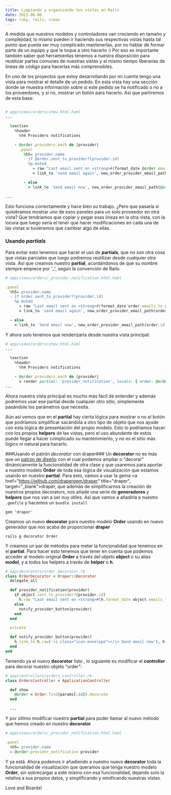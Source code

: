 ```yaml
---
title: Limpiando y organizando tus vistas en Rails
date: 2013-06-06
tags: ruby, rails, views
---
```


A medida que nuestros modelos y controladores van creciendo en tamaño y complejidad, lo mismo pueden ir haciendo sus respectivas vistas hasta tal punto que pueda ser muy complicado mantenerlas, por no hablar de formar parte de un equipo y que le toque a otro hacerlo :)
Por eso es importante también saber qué herramientas tenemos a nuestra disposición para reutilizar partes comunes de nuestras vistas y al mismo tiempo liberarlas de lineas de código para hacerlas más comprensibles.

<!--more-->

En uno de los proyectos que estoy desarrollando por mi cuenta tengo una vista para mostrar el detalle de un pedido. En esta vista hay una sección donde se muestra información sobre si este pedido se ha notificado o no a los proveedores, y si no, mostrar un botón para hacerlo. Así que partiremos de esta base:

``` ruby

# app/views/orders/show.html.haml
...

  %section
    %header
      %h4 Providers notifications

    - @order.providers.each do |provider|
      .panel
        %h5= provider.name
        - if @order.sent_to_provider?(provider.id)
          %p.muted
            = raw "Last email sent on <strong>#{format_date @order.emails_to_provider(provider.id).first.created_at}</strong>, "
            = link_to 'send email again', new_order_provider_email_path(@order.id, provider.id)

        - else
          = link_to 'Send email now', new_order_provider_email_path(@order.id, provider.id)

...


```

Esto funciona correctamente y hace bien su trabajo. ¿Pero que pasaría si quisiéramos mostrar uno de esos paneles para un solo proveedor en otra vista? Que tendríamos que copiar y pegar esas lineas en la otra vista, con la locura que luego sería el tener que hacer modificaciones en cada una de las vistas si tuviéramos que cambiar algo de ellas.

### Usando *partials* ###

Para evitar esto tenemos que hacer el uso de **partials**, que no son otra cosa que vistas parciales que luego podremos reutilizar desde cualquier otra vista.
Así que creamos nuestro **partial**, acordándonos de que su nombre siempre empiece por '_', según la convención de Rails:


``` ruby
# app/views/orders/_provider_notification.html.haml

.panel
  %h5= provider.name
  - if order.sent_to_provider?(provider.id)
    %p.muted
      = raw "Last email sent on <strong>#{format_date order.emails_to_provider(provider.id).first.created_at}</strong>, "
      = link_to 'send email again', new_order_provider_email_path(order.id, provider.id)

  - else
    = link_to 'Send email now', new_order_provider_email_path(order.id, provider.id)


```

Y ahora solo tenemos que renderizarla desde nuestra vista principal:


``` ruby
# app/views/orders/show.html.haml
...

  %section
    %header
      %h4 Providers notifications

    - @order.providers.each do |provider|
      = render partial: 'provider_notification', locals: { order: @order, provider: provider }
...


```

Ahora nuestra vista principal es mucho más fácil de entender y además podremos usar ese partial desde cualquier otro sitio, simplemente pasándole los parámetros que necesita.

Aún así vemos que en el **partial** hay cierta lógica para mostrar o no el botón que podríamos simplificar sacándola a otro tipo de objeto que nos ayude con esta lógica de presentación del propio modelo. Esto lo podríamos hacer con los propios **helpers** de las vistas, pero el uso abundante de estos puede llegar a hacer complicado su mantenimiento, y no es el sitio más lógico ni natural para hacerlo.

###Usando el patrón *decorator* con draper###
Un **decorator** no es más que un <a href="http://es.wikipedia.org/wiki/Decorator_(patr%C3%B3n_de_dise%C3%B1o)" target="_blank">patrón de diseño</a> con el cual podemos ampliar o "decorar" dinámicamente la funcionalidad de otra clase y que usaremos para aportar a nuestro modelo **Order** de toda esa lógica de visualización que estamos usando en nuestro **partial**.
Para esto, vamos a usar la gema <a href="https://github.com/drapergem/draper" title="draper", target="_blank">draper</a>, que además de simplificarnos la creación de nuestros propios decorators, nos añade una serie de **generadores** y **helpers** que nos van a ser nuy útiles.
Así que vamos a añadirla a nuestro <code>.gemfile</code> y hacemos un <code>bundle install</code>

    gem 'draper'

Creamos un nuevo **decorator** para nuestro modelo **Order** usando en nuevo generador que nos acaba de proporcionar **draper**

    rails g decorator Order

Y creamos un par de métodos para meter la funcionalidad que tenemos en el **partial**. Para hacer esto tenemos que tener en cuenta que podemos acceder al modelo original **Order** a través del objeto **object** o su alias **model**, y a todos los helpers a través de **helper** o **h**.

``` ruby
# app/decorators/order_decorator.rb
class OrderDecorator < Draper::Decorator
  delegate_all

  def provider_notification(provider)
    if object.sent_to_provider?(provider.id)
      h.raw "Last email sent on <strong>#{h.format_date object.emails_to_provider(provider.id).first.created_at}</strong>"
    else
      notify_provider_button(provider)
    end
  end

  private

  def notify_provider_button(provider)
    h.link_to h.raw('<i class="icon-envelope"></i> Send email now'), h.new_order_provider_email_path(object.id, provider.id), class: 'send-email btn btn-block btn-warning btn-large'
  end
end

```

Teniendo ya el nuevo **decorator** listo , lo siguiente es modificar el **controller** para decorar nuestro objeto "order":

``` ruby
# app/controllers/orders_controller.rb
class OrdersController < ApplicationController

  def show
    @order = Order.find(params[:id]).decorate
  end

  ...

```

Y por último modificar nuestro **partial** para poder llamar al nuevo método que hemos creado en nuestro **decorator**

``` ruby
# app/views/orders/_provider_notification.html.haml

.panel
  %h5= provider.name
  = @order.provider_notification provider
```

Y ya está. Ahora podemos ir añadiendo a nuestro nuevo **decorator** toda la funcionalidad de visualización que queramos que tenga nuestro modelo **Order**, sin sobrecargar a este mismo con esa funcionalidad, dejando solo la relativa a sus propios datos, y simplificando y minificando nuestras vistas.

Love and Boards!

